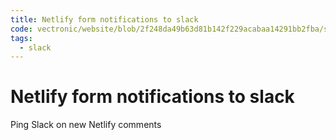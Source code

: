 ```yaml
---
title: Netlify form notifications to slack
code: vectronic/website/blob/2f248da49b63d81b142f229acabaa14291bb2fba/src/functions/comment-submitted.js
tags: 
  - slack
---
```


# Netlify form notifications to slack

Ping Slack on new Netlify comments
